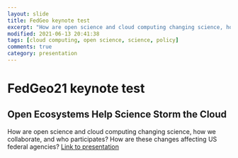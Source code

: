 ```yaml
---
layout: slide
title: FedGeo keynote test
excerpt: "How are open science and cloud computing changing science, how we collaborate, and who participates? How are these changes affecting US federal agencies?"
modified: 2021-06-13 20:41:38
tags: [cloud computing, open science, science, policy]
comments: true
category: presentation
---
```

# FedGeo21 keynote test
## Open Ecosystems Help Science Storm the Cloud
How are open science and cloud computing changing science, how we collaborate, and who participates? How are these changes affecting US federal agencies?
[Link to presentation](https://www.slideshare.net/ChelleGentemann/open-ecosystems-help-science-storm-the-cloud)
